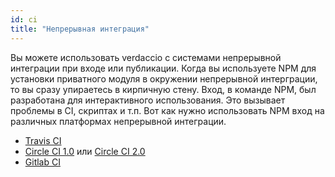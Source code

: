 ```yaml
---
id: ci
title: "Непрерывная интеграция"
---
```

Вы можете использовать verdaccio с системами непрерывной интеграции при входе или публикации. Когда вы используете NPM для установки приватного модуля в окружении непрерывной интерграции, то вы сразу упираетесь в кирпичную стену. Вход, в команде NPM, был разработана для интерактивного использования. Это вызывает проблемы в CI, скриптах и т.п. Вот как нужно использовать NPM вход на различных платформах непрерывной интеграции.

- [Travis CI](https://remysharp.com/2015/10/26/using-travis-with-private-npm-deps)
- [Circle CI 1.0](https://circleci.com/docs/1.0/npm-login/) или [Circle CI 2.0](https://circleci.com/docs/2.0/deployment-integrations/#npm)
- [Gitlab CI](https://www.exclamationlabs.com/blog/continuous-deployment-to-npm-using-gitlab-ci/)